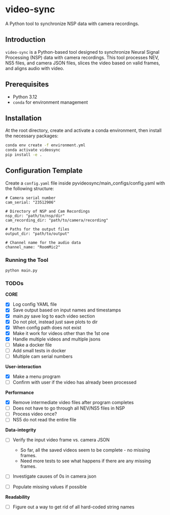 # video-sync
A Python tool to synchronize NSP data with camera recordings.

## Introduction
`video-sync` is a Python-based tool designed to synchronize Neural Signal Processing (NSP) data with camera recordings. This tool processes NEV, NS5 files, and camera JSON files, slices the video based on valid frames, and aligns audio with video.

## Prerequisites
- Python 3.12
- `conda` for environment management

## Installation

At the root directory, create and activate a conda environment, then install the necessary packages:

```sh
conda env create -f environment.yml
conda activate videosync
pip install -e .
```

## Configuration Template
Create a `config.yaml` file inside pyvideosync/main_configs/config.yaml with the following structure:

```
# Camera serial number
cam_serial: "23512906"

# Directory of NSP and Cam Recordings
nsp_dir: "path/to/nsp/dir"
cam_recording_dir: "path/to/camera/recording"

# Paths for the output files
output_dir: "path/to/output"

# Channel name for the audio data
channel_name: "RoomMic2"
```

### Running the Tool

```
python main.py
```

### TODOs

**CORE**
- [X] Log config YAML file
- [X] Save output based on input names and timestamps
- [X] main.py save log to each video section
- [X] Do not plot, instead just save plots to dir
- [X] When config path does not exist
- [X] Make it work for videos other than the 1st one
- [X] Handle multiple videos and multiple jsons
- [ ] Make a docker file
- [ ] Add small tests in docker
- [ ] Multiple cam serial numbers

**User-interaction**
- [X] Make a menu program
- [ ] Confirm with user if the video has already been processed

**Performance**
- [X] Remove intermediate video files after program completes
- [ ] Does not have to go through all NEV/NS5 files in NSP
- [ ] Process video once?
- [ ] NS5 do not read the entire file

**Data-integrity**
- [ ] Verify the input video frame vs. camera JSON
  - So far, all the saved videos seem to be complete - no missing frames.
  - Need more tests to see what happens if there are any missing frames.

- [ ] Investigate causes of 0s in camera json
- [ ] Populate missing values if possible

**Readability**
- [ ] Figure out a way to get rid of all hard-coded string names
